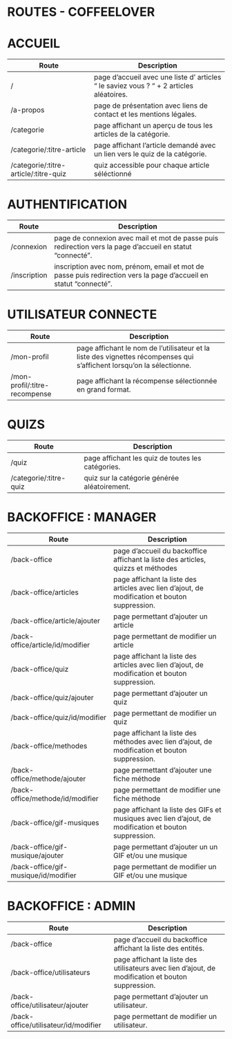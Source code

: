 # **ROUTES - COFFEELOVER**

# ACCUEIL


| Route| Description |
|--|--|
| / | page d’accueil avec une liste d’ articles “ le saviez vous ? “ + 2 articles aléatoires. | - |
| /a-propos |  page de présentation avec liens de contact et les mentions légales. | - |
| /categorie | page affichant un aperçu de tous les articles de la catégorie.  | - |
| /categorie/:titre-article | page affichant l’article demandé avec un lien vers le quiz de la catégorie. | - |
| /categorie/:titre-article/:titre-quiz | quiz accessible pour chaque article séléctionné | - |

# AUTHENTIFICATION

| Route| Description |
|--|--|
| /connexion | page de connexion avec mail et mot de passe puis redirection vers la page d’accueil en statut “connecté”. | - |
| /inscription |  inscription avec nom, prénom, email et mot de passe puis redirection vers la page d’accueil en statut “connecté”. | - |

# UTILISATEUR CONNECTE

| Route| Description |
|--|--|
| /mon-profil|  page affichant le nom de l’utilisateur et la liste des vignettes récompenses qui s’affichent lorsqu’on la sélectionne. | - |
| /mon-profil/:titre-recompense |  page affichant la récompense sélectionnée en grand format. | - |

# QUIZS

| Route| Description |
|--|--|
| /quiz|  page affichant les quiz de toutes les catégories. | - |
| /categorie/:titre-quiz  |  quiz sur la catégorie générée aléatoirement. | - |


# BACKOFFICE : MANAGER

| Route| Description |
|--|--|
| /back-office|  page d’accueil du backoffice affichant la liste des articles, quizzs et méthodes | - |
| /back-office/articles |  page affichant la liste des articles avec lien d’ajout, de modification et bouton suppression. | - |
| /back-office/article/ajouter |   page permettant d’ajouter un article | - |
| /back-office/article/id/modifier |   page permettant de modifier un article | - |
| /back-office/quiz |  page affichant la liste des articles avec lien d’ajout, de modification et bouton suppression. | - |
| /back-office/quiz/ajouter |   page permettant d’ajouter un quiz | - |
| /back-office/quiz/id/modifier |   page permettant de modifier un quiz | - |
| /back-office/methodes |  page affichant la liste des méthodes avec lien d’ajout, de modification et bouton suppression. | - |
| /back-office/methode/ajouter |   page permettant d’ajouter une fiche méthode | - |
| /back-office/methode/id/modifier |   page permettant de modifier une fiche méthode | - |
| /back-office/gif-musiques |  page affichant la liste des GIFs et musiques avec lien d’ajout, de modification et bouton suppression. | - |
| /back-office/gif-musique/ajouter |   page permettant d’ajouter un un GIF et/ou une musique | - |
| /back-office/gif-musique/id/modifier |   page permettant de modifier un GIF et/ou une musique | - |



# BACKOFFICE : ADMIN

| Route| Description |
|--|--|
| /back-office|  page d’accueil du backoffice affichant la liste des entités. | - |
| /back-office/utilisateurs |  page affichant la liste des utilisateurs avec lien d’ajout, de modification et bouton suppression. | - |
| /back-office/utilisateur/ajouter |  page permettant d’ajouter un utilisateur. | - |
| /back-office/utilisateur/id/modifier |  page permettant de modifier un utilisateur. | - |
